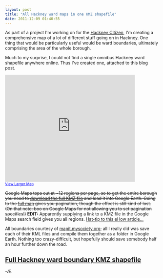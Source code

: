 ```yaml
---
layout: post
title: "All Hackney ward maps in one KMZ shapefile"
date: 2011-12-09 01:40:55
---
```


As part of a project I'm working on for the [Hackney Citizen](http://hackneycitizen.co.uk), I'm creating a comprehensive map of a lot of different stuff going on in Hackney. One thing that would be particularly useful would be ward boundaries, ultimately comprising the area of the whole borough.

Much to my surprise, I could not find a single omnibus Hackney ward shapefile anywhere online. Thus I've created one, attached to this blog post.

<iframe width="425" height="350" frameborder="0" scrolling="no" marginheight="0" marginwidth="0" src="http://maps.google.com/maps?f=q&amp;source=s_q&amp;hl=en&amp;geocode=&amp;q=http:%2F%2Fwww.aendrew.com%2Ffiles%2Fhackney_wards.kmz&amp;aq=&amp;sll=51.56319,-0.048871&amp;sspn=0.008524,0.02193&amp;vpsrc=0&amp;ie=UTF8&amp;t=m&amp;ll=51.548799,-0.060519&amp;spn=0.05797,0.087984&amp;output=embed"></iframe><br /><small><a href="http://maps.google.com/maps?f=q&amp;source=embed&amp;hl=en&amp;geocode=&amp;q=http:%2F%2Fwww.aendrew.com%2Ffiles%2Fhackney_wards.kmz&amp;aq=&amp;sll=51.56319,-0.048871&amp;sspn=0.008524,0.02193&amp;vpsrc=0&amp;ie=UTF8&amp;t=m&amp;ll=51.548799,-0.060519&amp;spn=0.05797,0.087984" style="color:#0000FF;text-align:left">View Larger Map</a></small>

<strike>Google Maps tops out at ~12 regions per page, so to get the entire borough you need to [download the full KMZ file](http://aendrew.com/sites/default/files/hackney_wards.kmz) and load it into Google Earth. Going to the [full map](http://maps.google.com/maps/ms?msid=215653240665910605934.0004b39e926a519eded0c&msa=0&ll=51.546122,-0.060768&spn=0.068215,0.175438&iwloc=0004b39e94944f1f3f759) gives you pagination, though the effect is still kind of lost. (On that note: boo on Google Maps for not allowing you to set pagination specifics!)</strike> **EDIT:** Apparently supplying a link to a KMZ file in the Google Maps search field gives you all regions. [Hat-tip to this eHow article...](http://www.ehow.com/how_5780561_use-kmz-file-google-maps.html)

All boundaries courtesy of [mapit.mysociety.org](http://mapit.mysociety.org); all I really did was save each of their KML files and compile them together as a folder in Google Earth. Nothing too crazy-difficult, but hopefully should save somebody half an hour further down the road.

## [Full Hackney ward boundary KMZ shapefile](http://aendrew.com/sites/default/files/hackney_wards.kmz)

-Æ.